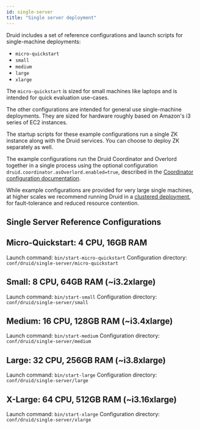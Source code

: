 ```yaml
---
id: single-server
title: "Single server deployment"
---
```


<!--
  ~ Licensed to the Apache Software Foundation (ASF) under one
  ~ or more contributor license agreements.  See the NOTICE file
  ~ distributed with this work for additional information
  ~ regarding copyright ownership.  The ASF licenses this file
  ~ to you under the Apache License, Version 2.0 (the
  ~ "License"); you may not use this file except in compliance
  ~ with the License.  You may obtain a copy of the License at
  ~
  ~   http://www.apache.org/licenses/LICENSE-2.0
  ~
  ~ Unless required by applicable law or agreed to in writing,
  ~ software distributed under the License is distributed on an
  ~ "AS IS" BASIS, WITHOUT WARRANTIES OR CONDITIONS OF ANY
  ~ KIND, either express or implied.  See the License for the
  ~ specific language governing permissions and limitations
  ~ under the License.
  -->


Druid includes a set of reference configurations and launch scripts for single-machine deployments:

- `micro-quickstart`
- `small`
- `medium`
- `large`
- `xlarge`

The `micro-quickstart` is sized for small machines like laptops and is intended for quick evaluation use-cases.

The other configurations are intended for general use single-machine deployments. They are sized for hardware roughly based on Amazon's i3 series of EC2 instances.

The startup scripts for these example configurations run a single ZK instance along with the Druid services. You can choose to deploy ZK separately as well.

The example configurations run the Druid Coordinator and Overlord together in a single process using the optional configuration `druid.coordinator.asOverlord.enabled=true`, described in the [Coordinator configuration documentation](../configuration/index.html#coordinator-operation).

While example configurations are provided for very large single machines, at higher scales we recommend running Druid in a [clustered deployment](../tutorials/cluster.md), for fault-tolerance and reduced resource contention.

## Single Server Reference Configurations

Micro-Quickstart: 4 CPU, 16GB RAM
------------
Launch command: `bin/start-micro-quickstart`
Configuration directory: `conf/druid/single-server/micro-quickstart`

Small: 8 CPU, 64GB RAM (~i3.2xlarge)
------------
Launch command: `bin/start-small`
Configuration directory: `conf/druid/single-server/small`

Medium: 16 CPU, 128GB RAM (~i3.4xlarge)
------------
Launch command: `bin/start-medium`
Configuration directory: `conf/druid/single-server/medium`

Large: 32 CPU, 256GB RAM (~i3.8xlarge)
------------
Launch command: `bin/start-large`
Configuration directory: `conf/druid/single-server/large`

X-Large: 64 CPU, 512GB RAM (~i3.16xlarge)
------------
Launch command: `bin/start-xlarge`
Configuration directory: `conf/druid/single-server/xlarge`

